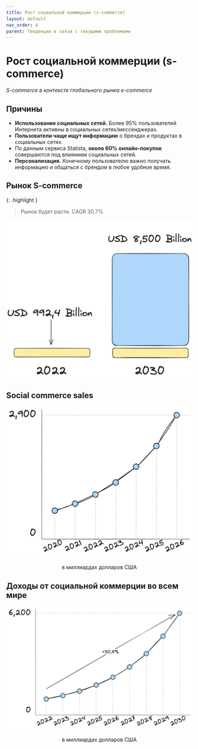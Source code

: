 ```yaml
---
title: Рост социальной коммерции (s-commerce)
layout: default
nav_order: 4
parent: Тенденции в связи с текущими проблемами
---
```


# Рост социальной коммерции (s-commerce)

_S-commerce в контексте глобального рынка e-commerce_

## Причины

- **Использование социальных сетей.** Более 95% пользователей Интернета активны в социальных сетях/мессенджерах.
- **Пользователи чаще ищут информацию** о брендах и продуктах в социальных сетях.
- По данным сервиса Statista, **около 60% онлайн-покупок** совершаются под влиянием социальных сетей.
- **Персонализация.** Конечному пользователю важно получать информацию и общаться с брендом в любое удобное время.

## Рынок S-commerce

{: .highlight }
> Рынок будет расти. CAGR 30,7%

![Рынок S-commerce](/assets/images/image-6.png "Рынок S-commerce")

## Social commerce sales

![Продажи в Social commerce](/assets/images/OW_4.png "Продажи в Social commerce")
<p style="text-align:center">в миллиардах долларов США</p>

## Доходы от социальной коммерции во всем мире

![Доходы от социальной коммерции во всем мире](/assets/images/OW_5.png "Доходы от социальной коммерции во всем мире")
<p style="text-align:center">в миллиардах долларов США</p>